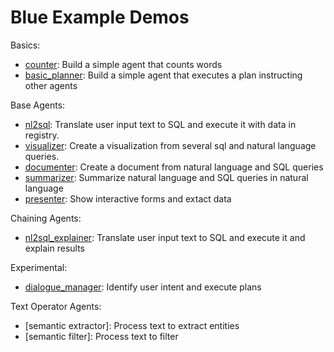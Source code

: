 # Blue Example Demos

Basics:
* [counter](counter): Build a simple agent that counts words 
* [basic_planner](basic_planner): Build a simple agent that executes a plan instructing other agents

Base Agents:
* [nl2sql](nl2sql): Translate user input text to SQL and execute it with data in registry.
* [visualizer](visualizer): Create a visualization from several sql and natural language queries.
* [documenter](documenter): Create a document from natural language and SQL queries
* [summarizer](summarizer): Summarize natural language and SQL queries in natural language
* [presenter](presenter): Show interactive forms and extact data

Chaining Agents:
* [nl2sql_explainer](nl2sql_explainer): Translate user input text to SQL and execute it and explain results 


Experimental:
* [dialogue_manager](dialogue_manager): Identify user intent and execute plans

Text Operator Agents:
* [semantic extractor]: Process text to extract entities
* [semantic filter]: Process text to filter 
